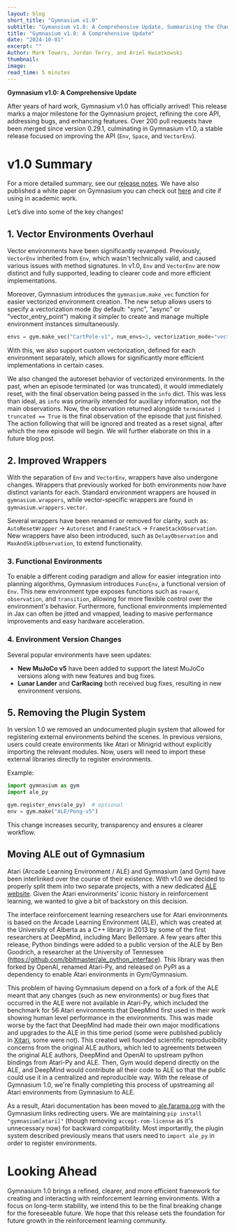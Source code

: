 ```yaml
---
layout: blog
short_title: "Gymnasium v1.0"
subtitle: "Gymansium v1.0: A Comprehensive Update, Summarising the Changes"
title: "Gymnasium v1.0: A Comprehensive Update"
date: "2024-10-01"
excerpt: ""
Author: Mark Towers, Jordan Terry, and Ariel Kwiatkowski
thumbnail:
image:
read_time: 5 minutes
---
```


**Gymnasium v1.0: A Comprehensive Update**

After years of hard work, Gymnasium v1.0 has officially arrived! This release marks a major milestone for the Gymnasium project, refining the core API, addressing bugs, and enhancing features. Over 200 pull requests have been merged since version 0.29.1, culminating in Gymnasium v1.0, a stable release focused on improving the API (`Env`, `Space`, and `VectorEnv`).

# v1.0 Summary
For a more detailed summary, see our [release notes](https://github.com/Farama-Foundation/Gymnasium/releases/tag/v1.0.0). We have also published a white paper on Gymnasium you can check out [here](https://arxiv.org/abs/2407.17032) and cite if using in academic work.

Let’s dive into some of the key changes!


## 1. **Vector Environments Overhaul**
Vector environments have been significantly revamped. Previously, `VectorEnv` inherited from `Env`, which wasn't technically valid, and caused various issues with method signatures. In v1.0, `Env` and `VectorEnv` are now distinct and fully supported, leading to clearer code and more efficient implementations.

Moreover, Gymnasium introduces the `gymnasium.make_vec` function for easier vectorized environment creation. The new setup allows users to specify a vectorization mode (by default: "sync", "async" or "vector_entry_point") making it simpler to create and manage multiple environment instances simultaneously.

```python
envs = gym.make_vec("CartPole-v1", num_envs=3, vectorization_mode="vector_entry_point")
```

With this, we also support custom vectorization, defined for each environment separately, which allows for significantly more efficient implementations in certain cases.

We also changed the autoreset behavior of vectorized environments. In the past, when an episode terminated (or was truncated), it would immediately reset, with the final observation being passed in the `info` dict. This was less than ideal, as `info` was primarily intended for auxiliary information, not the main observations. Now, the observation returned alongside `terminated | truncated == True` is the final observation of the episode that just finished. The action following that will be ignored and treated as a reset signal, after which the new episode will begin. We will further elaborate on this in a future blog post.

## 2. **Improved Wrappers**
With the separation of `Env` and `VectorEnv`, wrappers have also undergone changes. Wrappers that previously worked for both environments now have distinct variants for each. Standard environment wrappers are housed in `gymnasium.wrappers`, while vector-specific wrappers are found in `gymnasium.wrappers.vector`.

Several wrappers have been renamed or removed for clarity, such as: `AutoResetWrapper` -> `Autoreset` and `FrameStack` -> `FrameStackObservation`.
New wrappers have also been introduced, such as `DelayObservation` and `MaxAndSkipObservation`, to extend functionality.

### 3. **Functional Environments**
To enable a different coding paradigm and allow for easier integration into planning algorithms, Gymnasium introduces `FuncEnv`, a functional version of `Env`. This new environment type exposes functions such as `reward`, `observation`, and `transition`, allowing for more flexible control over the environment's behavior. Furthermore, functional environments implemented in Jax can often be jitted and vmapped, leading to masive performance improvements and easy hardware acceleration.

### 4. **Environment Version Changes**
Several popular environments have seen updates:
- **New MuJoCo v5** have been added to support the latest MuJoCo versions along with new features and bug fixes.
- **Lunar Lander** and **CarRacing** both received bug fixes, resulting in new environment versions.

## 5. **Removing the Plugin System**
In version 1.0 we removed an undocumented plugin system that allowed for registering external environments behind the scenes. In previous versions, users could create environments like Atari or Minigrid without explicitly importing the relevant modules. Now, users will need to import these external libraries directly to register environments.

Example:
```python
import gymnasium as gym
import ale_py

gym.register_envs(ale_py)  # optional
env = gym.make("ALE/Pong-v5")
```
This change increases security, transparency and ensures a clearer workflow.

## Moving ALE out of Gymnasium

Atari (Arcade Learning Environment / ALE) and Gymnasium (and Gym) have been interlinked over the course of their existence. With v1.0 we decided to properly split them into two separate projects, with a new dedicated [ALE website](https://ale.farama.org). Given the Atari environments' iconic history in reinforcement learning, we wanted to give a bit of backstory on this decision.

The interface reinforcement learning researchers use for Atari environments is based on the Arcade Learning Environment (ALE), which was created at the University of Alberta as a C++ library in 2013 by some of the first researchers at DeepMind, including Marc Bellemare. A few years after this release, Python bindings were added to a public version of the ALE by Ben Goodrich, a researcher at the University of Tennessee (https://github.com/bbitmaster/ale_python_interface). This library was then forked by OpenAI, renamed Atari-Py, and released on PyPI as a dependency to enable Atari environments in Gym/Gymnasium.

This problem of having Gymnasium depend on a fork of a fork of the ALE meant that any changes (such as new environments) or bug fixes that occurred in the ALE were not available in Atari-Py, which included the benchmark for 56 Atari environments that DeepMind first used in their work showing human level performance in the environments. This was made worse by the fact that DeepMind had made their own major modifications and upgrades to the ALE in this time period (some were published publicly in [Xitari](https://github.com/google-deepmind/xitari), some were not). This created well founded scientific reproducibility concerns from the original ALE authors, which led to agreements between the original ALE authors, DeepMind and OpenAI to upstream python bindings from Atari-Py and ALE. Then, Gym would depend directly on the ALE, and DeepMind would contribute all their code to ALE so that the public could use it in a centralized and reproducible way. With the release of Gymnasium 1.0, we're finally completing this process of upstreaming all Atari environments from Gymnasium to ALE.

As a result, Atari documentation has been moved to [ale.farama.org](ale.farama.org) with the Gymnasium links redirecting users. We are maintaining `pip install "gymnasium[atari]"` (though removing `accept-rom-license` as it's unnecessary now) for backward compatibility. Most importantly, the plugin system described previously means that users need to `import ale_py` in order to register environments.

# Looking Ahead
Gymnasium 1.0 brings a refined, clearer, and more efficient framework for creating and interacting with reinforcement learning environments. With a focus on long-term stability, we intend this to be the final breaking change for the foreseeable future. We hope that this release sets the foundation for future growth in the reinforcement learning community.
